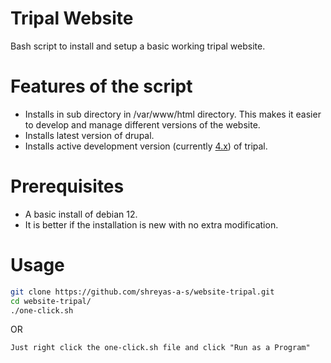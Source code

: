 # Tripal Website
Bash script to install and setup a basic working tripal website.

# Features of the script
- Installs in sub directory in /var/www/html directory. This makes it easier to develop and manage different versions of the website.
- Installs latest version of drupal.
- Installs active development version (currently [4.x](https://github.com/tripal/tripal/tree/4.x)) of tripal.

# Prerequisites
- A basic install of debian 12.
- It is better if the installation is new with no extra modification.

# Usage
```bash
git clone https://github.com/shreyas-a-s/website-tripal.git
cd website-tripal/
./one-click.sh
```
OR
```
Just right click the one-click.sh file and click "Run as a Program"
```
